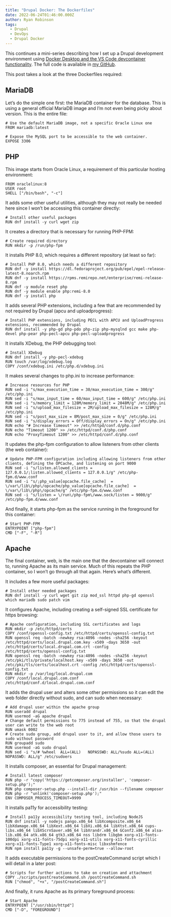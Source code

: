 ```yaml
---
title: "Drupal Docker: The Dockerfiles"
date: 2022-06-24T01:46:00.000Z
author: Ryan Robinson
tags:
  - Drupal
  - DevOps
  - Drupal Docker
---
```


This continues a mini-series describing how I set up a Drupal development environment using [Docker Desktop and the VS Code devcontainer functionality](/tags/drupal-docker/). The full code is available in [my GitHub](https://github.com/ryan-l-robinson/Drupal-Devcontainer).

This post takes a look at the three Dockerfiles required:

## MariaDB

Let’s do the simple one first: the MariaDB container for the database. This is using a general official MariaDB image and I’m not even being picky about version. This is the entire file:

```docker
# Use the default MariaDB image, not a specific Oracle Linux one
FROM mariadb:latest

# Expose the MySQL port to be accessible to the web container.
EXPOSE 3306
```

## PHP

This image starts from Oracle Linux, a requirement of this particular hosting environment:

```docker
FROM oraclelinux:8
USER root
SHELL ["/bin/bash", "-c"]
```

It adds some other useful utilities, although they may not really be needed here since I won’t be accessing this container directly:

```docker
# Install other useful packages
RUN dnf install -y curl wget zip
```

It creates a directory that is necessary for running PHP-FPM:

```docker
# Create required directory
RUN mkdir -p /run/php-fpm
```

It installs PHP 8.0, which requires a different repository (at least so far):

```docker
# Install PHP 8.0, which needs a different repository
RUN dnf -y install https://dl.fedoraproject.org/pub/epel/epel-release-latest-8.noarch.rpm
RUN dnf -y install https://rpms.remirepo.net/enterprise/remi-release-8.rpm
RUN dnf -y module reset php
RUN dnf -y module enable php:remi-8.0
RUN dnf -y install php
```

It adds several PHP extensions, including a few that are recommended by not required by Drupal (apcu and uploadprogress):

```docker
# Install PHP extensions, including PECL with APCU and UploadProgress extensions, recommended by Drupal
RUN dnf install -y php-gd php-pdo php-zip php-mysqlnd gcc make php-devel php-pear php-pecl-apcu php-pecl-uploadprogress
```

It installs XDebug, the PHP debugging tool:

```docker
# Install XDebug
RUN dnf install -y php-pecl-xdebug
RUN touch /var/log/xdebug.log
COPY /conf/xdebug.ini /etc/php.d/xdebug.ini
```

It makes several changes to php.ini to increase performance:

```docker
# Increase resources for PHP
RUN sed -i "s/max_execution_time = 30/max_execution_time = 300/g" /etc/php.ini
RUN sed -i "s/max_input_time = 60/max_input_time = 600/g" /etc/php.ini
RUN sed -i "s/memory_limit = 128M/memory_limit = 2048M/g" /etc/php.ini
RUN sed -i "s/upload_max_filesize = 2M/upload_max_filesize = 128M/g" /etc/php.ini
RUN sed -i "s/post_max_size = 8M/post_max_size = 0/g" /etc/php.ini
RUN sed -i "s/display_errors = Off/display_errors = On/g" /etc/php.ini
RUN echo "# Increase timeout" >> /etc/httpd/conf.d/php.conf
RUN echo "Timeout 1200" >> /etc/httpd/conf.d/php.conf
RUN echo "ProxyTimeout 1200" >> /etc/httpd/conf.d/php.conf
```

It updates the php-fpm configuration to allow listeners from other clients (the web container):

```docker
# Update PHP-FPM configuration including allowing listeners from other clients, defining the OPCache, and listening on port 9000
RUN sed -i "s/listen.allowed_clients = 127.0.0.1/;listen.allowed_clients = 127.0.0.1/g" /etc/php-fpm.d/www.conf
RUN sed -i "s/;php_value[opcache.file_cache]  = \/var\/lib\/php\/opcache/php_value[opcache.file_cache]  = \/var\/lib\/php\/opcache/g" /etc/php-fpm.d/www.conf
RUN sed -i "s/listen = \/run\/php-fpm\/www.sock/listen = 9000/g" /etc/php-fpm.d/www.conf
```

And finally, it starts php-fpm as the service running in the foreground for this container:

```docker
# Start PHP-FPM
ENTRYPOINT ["php-fpm"]
CMD ["-F", "-R"]
```

## Apache

The final container, web, is the main one that the devcontainer will connect to, running Apache as its main service. Much of this repeats the PHP container, so I won’t go through all that again. Here’s what’s different.

It includes a few more useful packages:

```docker
# Install other needed packages
RUN dnf install -y curl wget git zip mod_ssl httpd php-gd openssl which mariadb sudo patch vim
```

It configures Apache, including creating a self-signed SSL certificate for https browsing:

```docker
# Apache configuration, including SSL certificates and logs
RUN mkdir -p /etc/httpd/certs
COPY /conf/openssl-config.txt /etc/httpd/certs/openssl-config.txt
RUN openssl req -batch -newkey rsa:4096 -nodes -sha256 -keyout /etc/httpd/certs/local.drupal.com.key -x509 -days 3650 -out /etc/httpd/certs/local.drupal.com.crt -config /etc/httpd/certs/openssl-config.txt
RUN openssl req -batch -newkey rsa:4096 -nodes -sha256 -keyout /etc/pki/tls/private/localhost.key -x509 -days 3650 -out /etc/pki/tls/certs/localhost.crt -config /etc/httpd/certs/openssl-config.txt
RUN mkdir -p /var/log/local.drupal.com
COPY /conf/local.drupal.com.conf /etc/httpd/conf.d/local.drupal.com.conf
```

It adds the drupal user and alters some other permissions so it can edit the web folder directly without sudo, and can sudo when necessary:

```docker
# Add drupal user within the apache group
RUN useradd drupal
RUN usermod -aG apache drupal
# Change default permissions to 775 instead of 755, so that the drupal user can write to the web root
RUN umask 0002
# Create sudo group, add drupal user to it, and allow those users to sudo without password
RUN groupadd sudo
RUN usermod -aG sudo drupal
RUN sed -i "s/# %wheel	ALL=(ALL)	NOPASSWD: ALL/%sudo	ALL=(ALL)	NOPASSWD: ALL/g" /etc/sudoers
```

It installs composer, an essential for Drupal management:

```docker
# Install latest composer
RUN php -r "copy('https://getcomposer.org/installer', 'composer-setup.php');"
RUN php composer-setup.php --install-dir /usr/bin --filename composer
RUN php -r "unlink('composer-setup.php');"
ENV COMPOSER_PROCESS_TIMEOUT=9999
```

It installs pa11y for accessibility testing:

```docker
# Install pa11y accessibility testing tool, including NodeJS
RUN dnf install -y nodejs pango.x86_64 libXcomposite.x86_64 libXdamage.x86_64 libXext.x86_64 libXi.x86_64 libXtst.x86_64 cups-libs.x86_64 libXScrnSaver.x86_64 libXrandr.x86_64 GConf2.x86_64 alsa-lib.x86_64 atk.x86_64 gtk3.x86_64 nss libdrm libgbm xorg-x11-fonts-100dpi xorg-x11-fonts-75dpi xorg-x11-utils xorg-x11-fonts-cyrillic xorg-x11-fonts-Type1 xorg-x11-fonts-misc libxshmfence
RUN npm install pa11y -g --unsafe-perm=true --allow-root
```

It adds executable permissions to the postCreateCommand script which I will detail in a later post:

```docker
# Scripts for further actions to take on creation and attachment
COPY ./scripts/postCreateCommand.sh /postCreateCommand.sh
RUN ["chmod", "+x", "/postCreateCommand.sh"]
```

And finally, it runs Apache as its primary foreground process:

```docker
# Start Apache
ENTRYPOINT ["/usr/sbin/httpd"]
CMD ["-D", "FOREGROUND"]
```
